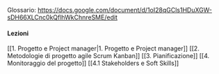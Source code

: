 Glossario: https://docs.google.com/document/d/1oI28qGCls1HDuXGW-sDH66XLCnc0kQflhWkChnreSME/edit
#### Lezioni
[[1. Progetto e Project manager|1. Progetto e Project manager]]
[[2. Metodologie di progetto agile Scrum Kanban]]
[[3. Pianificazione]]
[[4. Monitoraggio del progetto]]
[[4.1 Stakeholders e Soft Skills]]